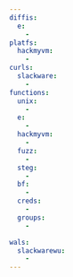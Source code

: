 ```yaml
---
diffis:
  e:
    -
platfs:
  hackmyvm:
    -
curls:
  slackware:
    -
functions:
  unix:
    -
  e:
    -
  hackmyvm:
    -
  fuzz:
    -
  steg:
    -
  bf:
    -
  creds:
    -
  groups:
    -

wals:
  slackwarewu:
    -
---
```

